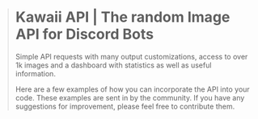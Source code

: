 > # Kawaii API | The random Image API for Discord Bots
> Simple API requests with many output customizations, access to over 1k images and a dashboard with statistics as well as useful information.
> 
> Here are a few examples of how you can incorporate the API into your code. These examples are sent in by the community. If you have any suggestions for improvement, please feel free to contribute them.

